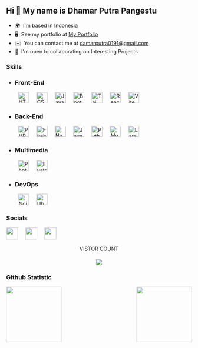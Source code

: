 ## Hi 👋 My name is Dhamar Putra Pangestu

- 🌍  I'm based in Indonesia
- 🖥️  See my portfolio at [My Portfolio](http://dhamarputra.github.io/portfolio)
- ✉️  You can contact me at [damarputra0191@gmail.com](mailto:damarputra0191@gmail.com)
- 🤝  I'm open to collaborating on Interesting Projects

### Skills

<ul>
  <li><h3>Front-End</h3></li>
</ul>
<div align="left">
  <img width="12" />
  <img width="12" />
  <img src="https://skillicons.dev/icons?i=html" height="30" alt="HTML5"  />
  <img width="12" />
  <img src="https://skillicons.dev/icons?i=css" height="30" alt="CSS3"  />
  <img width="12" />
  <img src="https://skillicons.dev/icons?i=js" height="30" alt="Javascript"  />
  <img width="12" />
  <img src="https://skillicons.dev/icons?i=bootstrap" height="30" alt="Bootstrap"  />
  <img width="12" />
  <img src="https://skillicons.dev/icons?i=tailwind" height="30" alt="Tailwind"  />
  <img width="12" />
  <img src="https://skillicons.dev/icons?i=react" height="30" alt="React"  />
  <img width="12" />
  <img src="https://skillicons.dev/icons?i=vite" height="30" alt="Vite"  />
</div>

<ul>
  <li><h3>Back-End</h3></li>
</ul>
<div align="left">
  <img width="12" />
  <img width="12" />
  <img src="https://skillicons.dev/icons?i=php" height="30" alt="PHP"  />
  <img width="12" />
  <img src="https://skillicons.dev/icons?i=firebase" height="30" alt="Firebase"  />
  <img width="12" />
  <img src="https://skillicons.dev/icons?i=nodejs" height="30" alt="NodeJS"  />
  <img width="12" />
  <img src="https://skillicons.dev/icons?i=js" height="30" alt="JavaScript"  />
  <img width="12" />
  <img src="https://skillicons.dev/icons?i=py" height="30" alt="Python"  />
  <img width="12" />
  <img src="https://skillicons.dev/icons?i=mysql" height="30" alt="MySQL"  />
  <img width="12" />
  <img src="https://skillicons.dev/icons?i=laravel" height="30" alt="Laravel"  />
</div>

<ul>
  <li><h3>Multimedia</h3></li>
</ul>
<div align="left">
  <img width="12" />
  <img width="12" />
  <img src="https://skillicons.dev/icons?i=ps" height="30" alt="Photoshop"  />
  <img width="12" />
  <img src="https://skillicons.dev/icons?i=ai" height="30" alt="Ilustrator"  />
</div>

<ul>
  <li><h3>DevOps</h3></li>
</ul>
<div align="left">
  <img width="12" />
  <img width="12" />
  <img src="https://skillicons.dev/icons?i=nginx" height="30" alt="Nginx"  />
  <img width="12" />
  <img src="https://skillicons.dev/icons?i=ubuntu" height="30" alt="Ubuntu"  />
</div>

### Socials

<p align="left"> <a href="https://www.github.com/dhamarputra" target="_blank" rel="noreferrer"><img src="https://raw.githubusercontent.com/danielcranney/readme-generator/main/public/icons/socials/github-dark.svg" width="32" height="32" /></a>
  <img width="12" />
<a href="http://www.instagram.com/damarp_p" target="_blank" rel="noreferrer"><img src="https://raw.githubusercontent.com/danielcranney/readme-generator/main/public/icons/socials/instagram.svg" width="32" height="32" /></a>
  <img width="12" />
<a href="https://www.linkedin.com/in/dhamar-putra-49aa60308/" target="_blank" rel="noreferrer"><img src="https://raw.githubusercontent.com/danielcranney/readme-generator/main/public/icons/socials/linkedin.svg" width="32" height="32" /></a></p>

<p align="center">VISTOR COUNT
  <h4 align="center">

  <img src="https://profile-counter.glitch.me/dhamarputra/count.svg" />

### Github Statistic

<p align="left">
<a href="https://github.com/dhamarputra">
  <img align=left height="150em" src="https://github-readme-stats-eight-theta.vercel.app/api?username=dhamarputra&show_icons=true&theme=algolia&include_all_commits=true&count_private=true"/>
  <img align=right height="150em" src="https://github-readme-stats-eight-theta.vercel.app/api/top-langs/?username=dhamarputra&layout=compact&theme=algolia"/>
</a>
</p>
